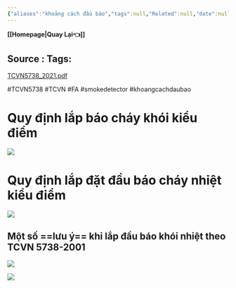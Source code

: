```yaml
---
{"aliases":"khoảng cách đầu báo","tags":null,"Related":null,"date":null,"URL":null,"Author":null,"dg-publish":true,"image":null,"permalink":"/ELV/Báo cháy -Fire alarm system/Tiêu chuẩn TCVN 5738-2021/","dgPassFrontmatter":true,"noteIcon":"2","created":"2024-01-12T08:55:21.800+07:00","updated":"2024-01-19T10:00:38.000+07:00"}
---
```


**[[Homepage\|Quay Lại👈]]**

Source : 
Tags: 
---

[TCVN5738_2021.pdf](https://1drv.ms/b/s!AvraxzFxdYlXhNsOfVZjAzeDXp-95g?e=gHCQkU)

#TCVN5738 
#TCVN 
#FA #smokedetector  #khoangcachdaubao
# Quy định lắp báo cháy khói kiểu điểm
![](https://i.imgur.com/5kx5uNa.png)
# Quy định lắp đặt đầu báo cháy nhiệt kiểu điểm
![](https://i.imgur.com/HRGrGdI.png)
## Một số ==lưu ý== khi lắp đầu báo khói nhiệt theo TCVN 5738-2001 

![](https://i.imgur.com/JAvBSsF.png)

![](https://i.imgur.com/JxFzWMc.png)
